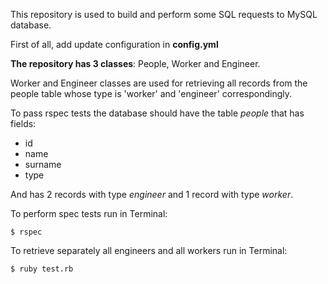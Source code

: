 This repository is used to build and perform some SQL requests to MySQL database.

First of all, add update configuration in **config.yml**

**The repository has 3 classes**: People, Worker and Engineer.

Worker and Engineer classes are used for retrieving all records from the people table whose type is 'worker' and 'engineer' correspondingly.

To pass rspec tests the database should have the table *people* that has fields:
- id
- name
- surname
- type

And has 2 records with type *engineer* and 1 record with type *worker*.

To perform spec tests run in Terminal:

``$ rspec``

To retrieve separately all engineers and all workers run in Terminal:

``$ ruby test.rb``
